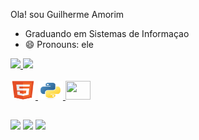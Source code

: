 Ola! sou Guilherme Amorim

- Graduando em Sistemas de Informaçao
- 😄 Pronouns: ele

<div>
  <a href="https://github.com/GuilhermeAmorim27">
  <img height="180em" src="https://github-readme-stats.vercel.app/api?username=GuilhermeAmorim27&show_icons=true&theme=dracula&include_all_commits=true&count_private=true"/>
  <img height="180em" src="https://github-readme-stats.vercel.app/api/top-langs/?username=GuilhermeAmorim27&layout=compact&langs_count=7&theme=dracula"/>
</div>
  
  <div style="display: inline_block"><br>
  
  <img height="30" width="40" src="https://raw.githubusercontent.com/devicons/devicon/master/icons/html5/html5-original.svg">
  <img height="30" width="40" src="https://raw.githubusercontent.com/devicons/devicon/master/icons/python/python-original.svg">
  <img height="30" width="40" src="https://cdn.jsdelivr.net/gh/devicons/devicon/icons/java/java-original.svg" />

 
</div>
  
  ##

<div> 
    
 <a href="https://discord.gg/GuilhermeAmorim#8093" target="_blank"><img src="https://img.shields.io/badge/Discord-7289DA?style=for-the-badge&logo=discord&logoColor=white" target="_blank"></a> 
  <a href = "Guilherme27Amorim@gmail.com"><img src="https://img.shields.io/badge/-Gmail-%23333?style=for-the-badge&logo=gmail&logoColor=white" target="_blank"></a>
  <a href="https://www.linkedin.com/in/guilherme-de-amorim_3883031b3" target="_blank"><img src="https://img.shields.io/badge/-LinkedIn-%230077B5?style=for-the-badge&logo=linkedin&logoColor=white" target="_blank"></a> 
 

